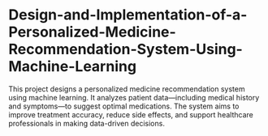 # Design-and-Implementation-of-a-Personalized-Medicine-Recommendation-System-Using-Machine-Learning
This project designs a personalized medicine recommendation system using machine learning. It analyzes patient data—including medical history and symptoms—to suggest optimal medications. The system aims to improve treatment accuracy, reduce side effects, and support healthcare professionals in making data-driven decisions.
